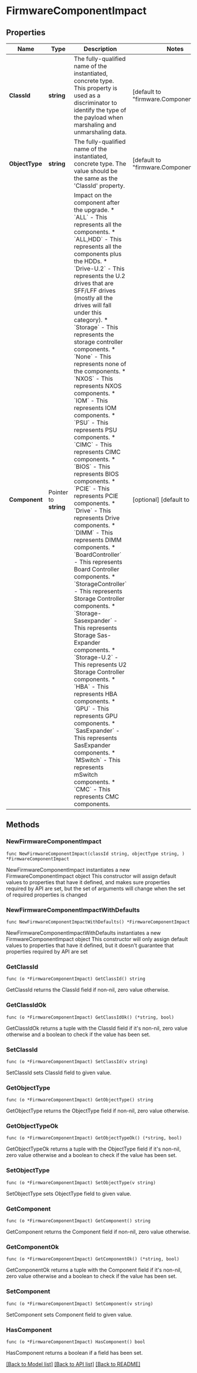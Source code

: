 # FirmwareComponentImpact

## Properties

Name | Type | Description | Notes
------------ | ------------- | ------------- | -------------
**ClassId** | **string** | The fully-qualified name of the instantiated, concrete type. This property is used as a discriminator to identify the type of the payload when marshaling and unmarshaling data. | [default to "firmware.ComponentImpact"]
**ObjectType** | **string** | The fully-qualified name of the instantiated, concrete type. The value should be the same as the &#39;ClassId&#39; property. | [default to "firmware.ComponentImpact"]
**Component** | Pointer to **string** | Impact on the component after the upgrade. * &#x60;ALL&#x60; - This represents all the components. * &#x60;ALL,HDD&#x60; - This represents all the components plus the HDDs. * &#x60;Drive-U.2&#x60; - This represents the U.2 drives that are SFF/LFF drives (mostly all the drives will fall under this category). * &#x60;Storage&#x60; - This represents the storage controller components. * &#x60;None&#x60; - This represents none of the components. * &#x60;NXOS&#x60; - This represents NXOS components. * &#x60;IOM&#x60; - This represents IOM components. * &#x60;PSU&#x60; - This represents PSU components. * &#x60;CIMC&#x60; - This represents CIMC components. * &#x60;BIOS&#x60; - This represents BIOS components. * &#x60;PCIE&#x60; - This represents PCIE components. * &#x60;Drive&#x60; - This represents Drive components. * &#x60;DIMM&#x60; - This represents DIMM components. * &#x60;BoardController&#x60; - This represents Board Controller components. * &#x60;StorageController&#x60; - This represents Storage Controller components. * &#x60;Storage-Sasexpander&#x60; - This represents Storage Sas-Expander components. * &#x60;Storage-U.2&#x60; - This represents U2 Storage Controller components. * &#x60;HBA&#x60; - This represents HBA components. * &#x60;GPU&#x60; - This represents GPU components. * &#x60;SasExpander&#x60; - This represents SasExpander components. * &#x60;MSwitch&#x60; - This represents mSwitch components. * &#x60;CMC&#x60; - This represents CMC components. | [optional] [default to "ALL"]

## Methods

### NewFirmwareComponentImpact

`func NewFirmwareComponentImpact(classId string, objectType string, ) *FirmwareComponentImpact`

NewFirmwareComponentImpact instantiates a new FirmwareComponentImpact object
This constructor will assign default values to properties that have it defined,
and makes sure properties required by API are set, but the set of arguments
will change when the set of required properties is changed

### NewFirmwareComponentImpactWithDefaults

`func NewFirmwareComponentImpactWithDefaults() *FirmwareComponentImpact`

NewFirmwareComponentImpactWithDefaults instantiates a new FirmwareComponentImpact object
This constructor will only assign default values to properties that have it defined,
but it doesn't guarantee that properties required by API are set

### GetClassId

`func (o *FirmwareComponentImpact) GetClassId() string`

GetClassId returns the ClassId field if non-nil, zero value otherwise.

### GetClassIdOk

`func (o *FirmwareComponentImpact) GetClassIdOk() (*string, bool)`

GetClassIdOk returns a tuple with the ClassId field if it's non-nil, zero value otherwise
and a boolean to check if the value has been set.

### SetClassId

`func (o *FirmwareComponentImpact) SetClassId(v string)`

SetClassId sets ClassId field to given value.


### GetObjectType

`func (o *FirmwareComponentImpact) GetObjectType() string`

GetObjectType returns the ObjectType field if non-nil, zero value otherwise.

### GetObjectTypeOk

`func (o *FirmwareComponentImpact) GetObjectTypeOk() (*string, bool)`

GetObjectTypeOk returns a tuple with the ObjectType field if it's non-nil, zero value otherwise
and a boolean to check if the value has been set.

### SetObjectType

`func (o *FirmwareComponentImpact) SetObjectType(v string)`

SetObjectType sets ObjectType field to given value.


### GetComponent

`func (o *FirmwareComponentImpact) GetComponent() string`

GetComponent returns the Component field if non-nil, zero value otherwise.

### GetComponentOk

`func (o *FirmwareComponentImpact) GetComponentOk() (*string, bool)`

GetComponentOk returns a tuple with the Component field if it's non-nil, zero value otherwise
and a boolean to check if the value has been set.

### SetComponent

`func (o *FirmwareComponentImpact) SetComponent(v string)`

SetComponent sets Component field to given value.

### HasComponent

`func (o *FirmwareComponentImpact) HasComponent() bool`

HasComponent returns a boolean if a field has been set.


[[Back to Model list]](../README.md#documentation-for-models) [[Back to API list]](../README.md#documentation-for-api-endpoints) [[Back to README]](../README.md)


